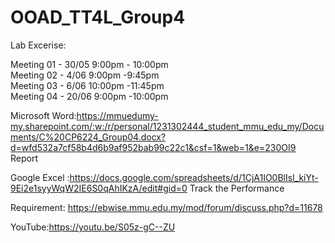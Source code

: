 # OOAD_TT4L_Group4
Lab Excerise:

Meeting 01 - 30/05
9:00pm - 10:00pm 
<br>
Meeting 02 - 4/06
9:00pm -9:45pm
<br>
Meeting 03 - 6/06
10:00pm -11:45pm
<br>
Meeting 04 - 20/06
9:00pm -10:00pm

Microsoft Word:https://mmuedumy-my.sharepoint.com/:w:/r/personal/1231302444_student_mmu_edu_my/Documents/C%20CP6224_Group04.docx?d=wfd532a7cf58b4d6b9af952bab99c22c1&csf=1&web=1&e=230OI9
<br>Report<br> 

Google Excel :https://docs.google.com/spreadsheets/d/1CjA1IO0BlIsl_kiYt-9Ei2e1syyWqW2IE6S0qAhIKzA/edit#gid=0
Track the Performance 

Requirement: https://ebwise.mmu.edu.my/mod/forum/discuss.php?d=11678

YouTube:https://youtu.be/S05z-gC--ZU
